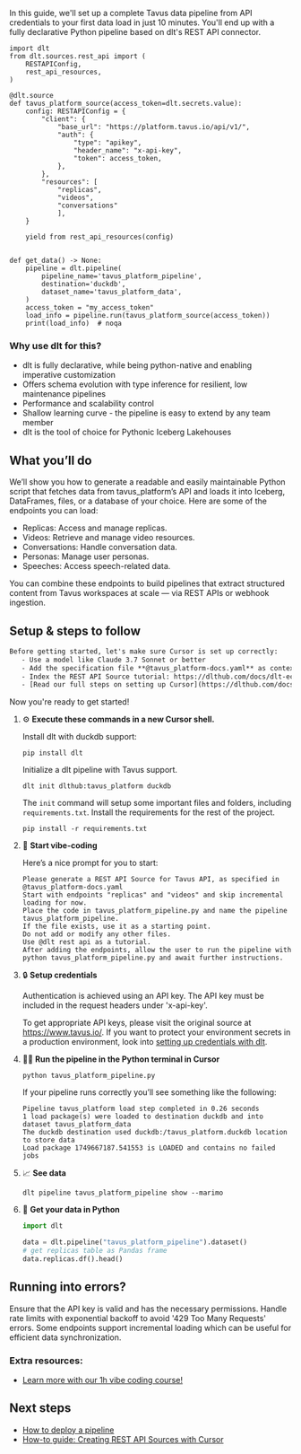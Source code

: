 In this guide, we'll set up a complete Tavus data pipeline from API credentials to your first data load in just 10 minutes. You'll end up with a fully declarative Python pipeline based on dlt's REST API connector.

```python-outcome
import dlt
from dlt.sources.rest_api import (
    RESTAPIConfig,
    rest_api_resources,
)

@dlt.source
def tavus_platform_source(access_token=dlt.secrets.value):
    config: RESTAPIConfig = {
        "client": {
            "base_url": "https://platform.tavus.io/api/v1/",
            "auth": {
                "type": "apikey",
                "header_name": "x-api-key",
                "token": access_token,
            },
        },
        "resources": [
            "replicas",
            "videos",
            "conversations"
            ],
    }

    yield from rest_api_resources(config)


def get_data() -> None:
    pipeline = dlt.pipeline(
        pipeline_name='tavus_platform_pipeline',
        destination='duckdb',
        dataset_name='tavus_platform_data', 
    )
    access_token = "my_access_token"
    load_info = pipeline.run(tavus_platform_source(access_token))
    print(load_info)  # noqa
```

### Why use dlt for this?

- dlt is fully declarative, while being python-native and enabling imperative customization
- Offers schema evolution with type inference for resilient, low maintenance pipelines
- Performance and scalability control
- Shallow learning curve - the pipeline is easy to extend by any team member
- dlt is the tool of choice for Pythonic Iceberg Lakehouses

## What you’ll do

We’ll show you how to generate a readable and easily maintainable Python script that fetches data from tavus_platform’s API and loads it into Iceberg, DataFrames, files, or a database of your choice. Here are some of the endpoints you can load:

- Replicas: Access and manage replicas.
- Videos: Retrieve and manage video resources.
- Conversations: Handle conversation data.
- Personas: Manage user personas.
- Speeches: Access speech-related data.

You can combine these endpoints to build pipelines that extract structured content from Tavus workspaces at scale — via REST APIs or webhook ingestion.

## Setup & steps to follow

```default
Before getting started, let's make sure Cursor is set up correctly:
   - Use a model like Claude 3.7 Sonnet or better
   - Add the specification file **@tavus_platform-docs.yaml** as context
   - Index the REST API Source tutorial: https://dlthub.com/docs/dlt-ecosystem/verified-sources/rest_api/ and add it to context as **@dlt rest api**
   - [Read our full steps on setting up Cursor](https://dlthub.com/docs/dlt-ecosystem/llm-tooling/cursor-restapi#23-configuring-cursor-with-documentation)
```

Now you're ready to get started! 

1. ⚙️ **Execute these commands in a new Cursor shell.**
    
    Install dlt with duckdb support:
    ```shell
    pip install dlt
    ```

    Initialize a dlt pipeline with Tavus support.
    ```shell
    dlt init dlthub:tavus_platform duckdb
    ```

    The `init` command will setup some important files and folders, including `requirements.txt`. Install the requirements for the rest of the project.
    ```shell
    pip install -r requirements.txt
    ```
    
2. 🤠 **Start vibe-coding**
    
    Here’s a nice prompt for you to start: 
    
    ```prompt
    Please generate a REST API Source for Tavus API, as specified in @tavus_platform-docs.yaml 
    Start with endpoints "replicas" and "videos" and skip incremental loading for now. 
    Place the code in tavus_platform_pipeline.py and name the pipeline tavus_platform_pipeline. 
    If the file exists, use it as a starting point. 
    Do not add or modify any other files. 
    Use @dlt rest api as a tutorial. 
    After adding the endpoints, allow the user to run the pipeline with python tavus_platform_pipeline.py and await further instructions.
    ```

    
3. 🔒 **Setup credentials** 
    
    Authentication is achieved using an API key. The API key must be included in the request headers under 'x-api-key'.
    
    To get appropriate API keys, please visit the original source at https://www.tavus.io/.
    If you want to protect your environment secrets in a production environment, look into [setting up credentials with dlt](https://dlthub.com/docs/walkthroughs/add_credentials).
    
4. 🏃‍♀️ **Run the pipeline in the Python terminal in Cursor**
    
    ```shell
    python tavus_platform_pipeline.py
    ```
    
    If your pipeline runs correctly you’ll see something like the following:
    
    ```shell
    Pipeline tavus_platform load step completed in 0.26 seconds
    1 load package(s) were loaded to destination duckdb and into dataset tavus_platform_data
    The duckdb destination used duckdb:/tavus_platform.duckdb location to store data
    Load package 1749667187.541553 is LOADED and contains no failed jobs
    ```
    
5. 📈 **See data**
    
    ```shell
    dlt pipeline tavus_platform_pipeline show --marimo
    ```
    
6. 🐍 **Get your data in Python**
    
    ```python
    import dlt

   data = dlt.pipeline("tavus_platform_pipeline").dataset()
   # get replicas table as Pandas frame
   data.replicas.df().head()
    ```

## Running into errors?

Ensure that the API key is valid and has the necessary permissions. Handle rate limits with exponential backoff to avoid '429 Too Many Requests' errors. Some endpoints support incremental loading which can be useful for efficient data synchronization.

### Extra resources:

- [Learn more with our 1h vibe coding course!](https://www.youtube.com/watch?v=GGid70rnJuM)

## Next steps

- [How to deploy a pipeline](https://dlthub.com/docs/walkthroughs/deploy-a-pipeline)
- [How-to guide: Creating REST API Sources with Cursor](https://dlthub.com/docs/dlt-ecosystem/llm-tooling/cursor-restapi)